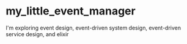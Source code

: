 # my_little_event_manager

I'm exploring event design, event-driven system design, event-driven service design, and elixir
